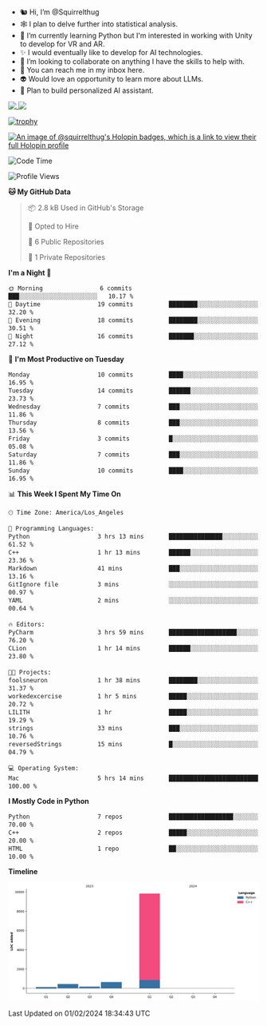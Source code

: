 - 🐿️ Hi, I’m @Squirrelthug
- 🕸️ I plan to delve further into statistical analysis.
- 🐍 I’m currently learning Python but I'm interested in working with Unity to develop for VR and AR.
- ✨ I would eventually like to develop for AI technologies.
- 🎃 I’m looking to collaborate on anything I have the skills to help with.
- 🔮 You can reach me in my inbox here.
- 👽 Would love an opportunity to learn more about LLMs.
- 🤖 Plan to build personalized AI assistant.
<p></p>



<a href="https://github.com/anuraghazra/github-readme-stats">
  <img align="top" src="https://github-readme-stats.vercel.app/api?username=squirrelthug&show_icons=true&theme=darcula" />
</a>
<a href="https://git.io/streak-stats">
  <img align="top" src="https://streak-stats.demolab.com/?user=squirrelthug&theme=dark" />
</a>

[![trophy](https://github-profile-trophy.vercel.app/?username=squirrelthug&theme=darkhub)](https://github.com/ryo-ma/github-profile-trophy)

[![An image of @squirrelthug's Holopin badges, which is a link to view their full Holopin profile](https://holopin.me/squirrelthug)](https://holopin.io/@squirrelthug)


<!--START_SECTION:waka-->
![Code Time](http://img.shields.io/badge/Code%20Time-12%20hrs%209%20mins-blue)

![Profile Views](http://img.shields.io/badge/Profile%20Views-0-blue)

**🐱 My GitHub Data** 

> 📦 2.8 kB Used in GitHub's Storage 
 > 
> 💼 Opted to Hire
 > 
> 📜 6 Public Repositories 
 > 
> 🔑 1 Private Repositories 
 > 
**I'm a Night 🦉** 

```text
🌞 Morning                6 commits           ███░░░░░░░░░░░░░░░░░░░░░░   10.17 % 
🌆 Daytime                19 commits          ████████░░░░░░░░░░░░░░░░░   32.20 % 
🌃 Evening                18 commits          ████████░░░░░░░░░░░░░░░░░   30.51 % 
🌙 Night                  16 commits          ███████░░░░░░░░░░░░░░░░░░   27.12 % 
```
📅 **I'm Most Productive on Tuesday** 

```text
Monday                   10 commits          ████░░░░░░░░░░░░░░░░░░░░░   16.95 % 
Tuesday                  14 commits          ██████░░░░░░░░░░░░░░░░░░░   23.73 % 
Wednesday                7 commits           ███░░░░░░░░░░░░░░░░░░░░░░   11.86 % 
Thursday                 8 commits           ███░░░░░░░░░░░░░░░░░░░░░░   13.56 % 
Friday                   3 commits           █░░░░░░░░░░░░░░░░░░░░░░░░   05.08 % 
Saturday                 7 commits           ███░░░░░░░░░░░░░░░░░░░░░░   11.86 % 
Sunday                   10 commits          ████░░░░░░░░░░░░░░░░░░░░░   16.95 % 
```


📊 **This Week I Spent My Time On** 

```text
🕑︎ Time Zone: America/Los_Angeles

💬 Programming Languages: 
Python                   3 hrs 13 mins       ███████████████░░░░░░░░░░   61.52 % 
C++                      1 hr 13 mins        ██████░░░░░░░░░░░░░░░░░░░   23.36 % 
Markdown                 41 mins             ███░░░░░░░░░░░░░░░░░░░░░░   13.16 % 
GitIgnore file           3 mins              ░░░░░░░░░░░░░░░░░░░░░░░░░   00.97 % 
YAML                     2 mins              ░░░░░░░░░░░░░░░░░░░░░░░░░   00.64 % 

🔥 Editors: 
PyCharm                  3 hrs 59 mins       ███████████████████░░░░░░   76.20 % 
CLion                    1 hr 14 mins        ██████░░░░░░░░░░░░░░░░░░░   23.80 % 

🐱‍💻 Projects: 
foolsneuron              1 hr 38 mins        ████████░░░░░░░░░░░░░░░░░   31.37 % 
workedexcercise          1 hr 5 mins         █████░░░░░░░░░░░░░░░░░░░░   20.72 % 
LILITH                   1 hr                █████░░░░░░░░░░░░░░░░░░░░   19.29 % 
strings                  33 mins             ███░░░░░░░░░░░░░░░░░░░░░░   10.76 % 
reversedStrings          15 mins             █░░░░░░░░░░░░░░░░░░░░░░░░   04.79 % 

💻 Operating System: 
Mac                      5 hrs 14 mins       █████████████████████████   100.00 % 
```

**I Mostly Code in Python** 

```text
Python                   7 repos             ██████████████████░░░░░░░   70.00 % 
C++                      2 repos             █████░░░░░░░░░░░░░░░░░░░░   20.00 % 
HTML                     1 repo              ██░░░░░░░░░░░░░░░░░░░░░░░   10.00 % 
```



**Timeline**

![Lines of Code chart](https://raw.githubusercontent.com/Squirrelthug/Squirrelthug/main/assets/bar_graph.png)


 Last Updated on 01/02/2024 18:34:43 UTC
<!--END_SECTION:waka-->

